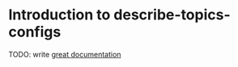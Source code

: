 # Introduction to describe-topics-configs

TODO: write [great documentation](http://jacobian.org/writing/what-to-write/)
